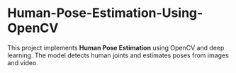 # Human-Pose-Estimation-Using-OpenCV
This project implements **Human Pose Estimation** using OpenCV and deep learning. The model detects human joints and estimates poses from images and video
